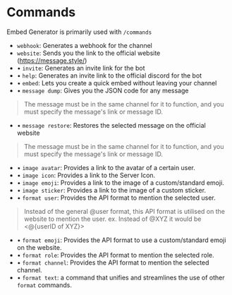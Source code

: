 # Commands
Embed Generator is primarily used with `/commands`

- `webhook`: Generates a webhook for the channel
- `website`: Sends you the link to the official website (https://message.style/)
- •	`invite`: Generates an invite link for the bot
- •	`help`: Generates an invite link to the official discord for the bot
- •	`embed`: Lets you create a quick embed without leaving your channel
- •	`message dump`: Gives you the JSON code for any message
> The message must be in the same channel for it to function, and you must specify the message's link or message ID.
- •	`message restore`: Restores the selected message on the official website
> The message must be in the same channel for it to function, and you must specify the message's link or message ID.
- •	`image avatar`: Provides a link to the avatar of a certain user.
- •	`image icon`: Provides a link to the Server Icon.
- •	`image emoji`: Provides a link to the image of a custom/standard emoji.
- •	`image sticker`: Provides a link to the image of a custom sticker.
- •	`format user`: Provides the API format to mention the selected user.
> Instead of the general @user format, this API format is utilised on the website to mention the user.
> ex. Instead of @XYZ it would be <@{userID of XYZ}>
- •	`format emoji`: Provides the API format to use a custom/standard emoji on the website.
- •	`format role`: Provides the API format to mention the selected role.
- •	`format channel`: Provides the API format to mention the selected channel.
- •	`format text`: a command that unifies and streamlines the use of other `format` commands.